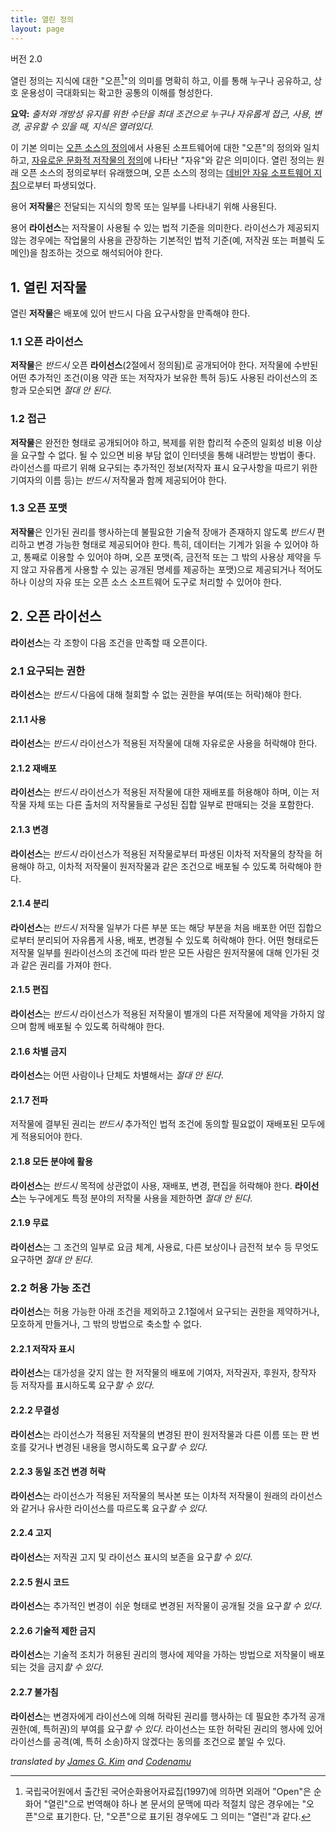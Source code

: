 ```yaml
---
title: 열린 정의
layout: page
---
```


버전 2.0

열린 정의는 지식에 대한 "오픈[^open]"의 의미를 명확히 하고, 이를 통해 누구나 공유하고, 상호 운용성이 극대화되는 확고한 공통의 이해를 형성한다.

**요약:** *출처와 개방성 유지를 위한 수단을 최대 조건으로 누구나 자유롭게 접근, 사용, 변경, 공유할 수 있을 때, 지식은 열려있다.*

이 기본 의미는 [오픈 소스의 정의](http://korea.gnu.org/documents/copyleft/osd-korean.html)에서 사용된 소프트웨어에 대한 "오픈"의 정의와 일치하고, [자유로운 문화적 저작물의 정의](http://freedomdefined.org/Definition/Ko)에 나타난 "자유"와 같은 의미이다. 열린 정의는 원래 오픈 소스의 정의로부터 유래했으며, 오픈 소스의 정의는 [데비안 자유 소프트웨어 지침](https://www.debian.org/social_contract.1.0.ko.html)으로부터 파생되었다.

용어 **저작물**은 전달되는 지식의 항목 또는 일부를 나타내기 위해 사용된다.

용어 **라이선스**는 저작물이 사용될 수 있는 법적 기준을 의미한다. 라이선스가 제공되지 않는 경우에는 작업물의 사용을 관장하는 기본적인 법적 기준(예, 저작권 또는 퍼블릭 도메인)을 참조하는 것으로 해석되어야 한다.

## 1. 열린 저작물

열린 **저작물**은 배포에 있어 반드시 다음 요구사항을 만족해야 한다.

### 1.1 오픈 라이선스

**저작물**은 *반드시* 오픈 **라이선스**(2절에서 정의됨)로 공개되어야 한다. 저작물에 수반된 어떤 추가적인 조건(이용 약관 또는 저작자가 보유한 특허 등)도 사용된 라이선스의 조항과 모순되면 *절대 안 된다*.

### 1.2 접근

**저작물**은 완전한 형태로 공개되어야 하고, 복제를 위한 합리적 수준의 일회성 비용 이상을 요구할 수 없다. 될 수 있으면 비용 부담 없이 인터넷을 통해 내려받는 방법이 좋다. 라이선스를 따르기 위해 요구되는 추가적인 정보(저작자 표시 요구사항을 따르기 위한 기여자의 이름 등)는 *반드시* 저작물과 함께 제공되어야 한다.

### 1.3 오픈 포맷

**저작물**은 인가된 권리를 행사하는데 불필요한 기술적 장애가 존재하지 않도록 *반드시* 편리하고 변경 가능한 형태로 제공되어야 한다. 특히, 데이터는 기계가 읽을 수 있어야 하고, 통째로 이용할 수 있어야 하며, 오픈 포맷(즉, 금전적 또는 그 밖의 사용상 제약을 두지 않고 자유롭게 사용할 수 있는 공개된 명세를 제공하는 포맷)으로 제공되거나 적어도 하나 이상의 자유 또는 오픈 소스 소프트웨어 도구로 처리할 수 있어야 한다.


## 2. 오픈 라이선스

**라이선스**는 각 조항이 다음 조건을 만족할 때 오픈이다.

### 2.1 요구되는 권한

**라이선스**는 *반드시* 다음에 대해 철회할 수 없는 권한을 부여(또는 허락)해야 한다.

#### 2.1.1 사용

**라이선스**는 *반드시* 라이선스가 적용된 저작물에 대해 자유로운 사용을 허락해야 한다.

#### 2.1.2 재배포

**라이선스**는 *반드시* 라이선스가 적용된 저작물에 대한 재배포를 허용해야 하며, 이는 저작물 자체 또는 다른 출처의 저작물들로 구성된 집합 일부로 판매되는 것을 포함한다.

#### 2.1.3 변경

**라이선스**는 *반드시* 라이선스가 적용된 저작물로부터 파생된 이차적 저작물의 창작을 허용해야 하고, 이차적 저작물이 원저작물과 같은 조건으로 배포될 수 있도록 허락해야 한다.

#### 2.1.4 분리

**라이선스**는 *반드시* 저작물 일부가 다른 부분 또는 해당 부분을 처음 배포한 어떤 집합으로부터 분리되어 자유롭게 사용, 배포, 변경될 수 있도록 허락해야 한다. 어떤 형태로든 저작물 일부를 원라이선스의 조건에 따라 받은 모든 사람은 원저작물에 대해 인가된 것과 같은 권리를 가져야 한다.

#### 2.1.5 편집

**라이선스**는 *반드시* 라이선스가 적용된 저작물이 별개의 다른 저작물에 제약을 가하지 않으며 함께 배포될 수 있도록 허락해야 한다.

#### 2.1.6 차별 금지

**라이선스**는 어떤 사람이나 단체도 차별해서는 *절대 안 된다*.

#### 2.1.7 전파

저작물에 결부된 권리는 *반드시* 추가적인 법적 조건에 동의할 필요없이 재배포된 모두에게 적용되어야 한다.

#### 2.1.8 모든 분야에 활용

**라이선스**는 *반드시* 목적에 상관없이 사용, 재배포, 변경, 편집을 허락해야 한다. **라이선스**는 누구에게도 특정 분야의 저작물 사용을 제한하면 *절대 안 된다*.

#### 2.1.9 무료

**라이선스**는 그 조건의 일부로 요금 체계, 사용료, 다른 보상이나 금전적 보수 등 무엇도 요구하면 *절대 안 된다*.

### 2.2 허용 가능 조건

**라이선스**는 허용 가능한 아래 조건을 제외하고 2.1절에서 요구되는 권한을 제약하거나, 모호하게 만들거나, 그 밖의 방법으로 축소할 수 없다.

#### 2.2.1 저작자 표시

**라이선스**는 대가성을 갖지 않는 한 저작물의 배포에 기여자, 저작권자, 후원자, 창작자 등 저작자를 표시하도록 요구*할 수 있다*.

#### 2.2.2 무결성

**라이선스**는 라이선스가 적용된 저작물의 변경된 판이 원저작물과 다른 이름 또는 판 번호를 갖거나 변경된 내용을 명시하도록 요구*할 수 있다*.

#### 2.2.3 동일 조건 변경 허락

**라이선스**는 라이선스가 적용된 저작물의 복사본 또는 이차적 저작물이 원래의 라이선스와 같거나 유사한 라이선스를 따르도록 요구*할 수 있다*.

#### 2.2.4 고지

**라이선스**는 저작권 고지 및 라이선스 표시의 보존을 요구*할 수 있다*.

#### 2.2.5 원시 코드

**라이선스**는 추가적인 변경이 쉬운 형태로 변경된 저작물이 공개될 것을 요구*할 수 있다*.

#### 2.2.6 기술적 제한 금지

**라이선스**는 기술적 조치가 허용된 권리의 행사에 제약을 가하는 방법으로 저작물이 배포되는 것을 금지*할 수 있다*.

#### 2.2.7 불가침

**라이선스**는 변경자에게 라이선스에 의해 허락된 권리를 행사하는 데 필요한 추가적 공개 권한(예, 특허권)의 부여를 요구*할 수 있다*. 라이선스는 또한 허락된 권리의 행사에 있어 라이선스를 공격(예, 특허 소송)하지 않겠다는 동의를 조건으로 붙일 수 있다.

*translated by [James G. Kim](http://jayg.org/) and [Codenamu](http://codenamu.org/)*

[^open]: 국립국어원에서 출간된 국어순화용어자료집(1997)에 의하면 외래어 "Open"은 순화어 "열린"으로 번역해야 하나 본 문서의 문맥에 따라 적절치 않은 경우에는 "오픈"으로 표기한다. 단, "오픈"으로 표기된 경우에도 그 의미는 "열린"과 같다.

